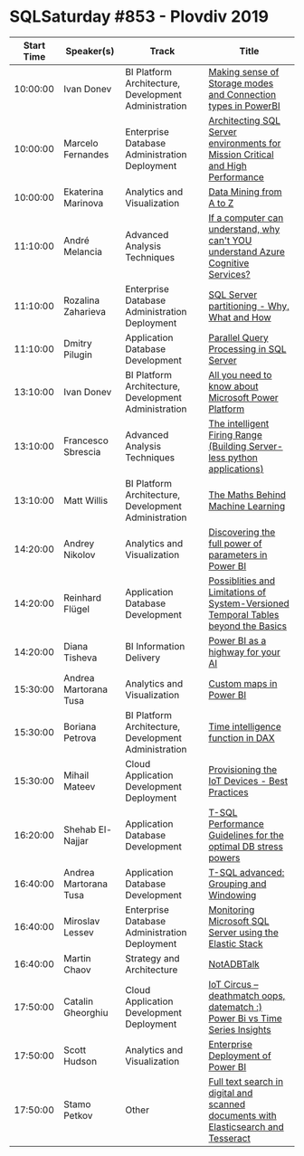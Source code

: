# SQLSaturday #853 - Plovdiv 2019
Start Time|Speaker(s)|Track|Title
---|---|---|---
10:00:00|Ivan Donev|BI Platform Architecture, Development  Administration|[Making sense of Storage modes and Connection types in PowerBI](89191.md)
10:00:00|Marcelo Fernandes|Enterprise Database Administration  Deployment|[Architecting SQL Server environments for Mission Critical and High Performance](93469.md)
10:00:00|Ekaterina Marinova|Analytics and Visualization|[Data Mining from A to Z](93737.md)
11:10:00|André Melancia|Advanced Analysis Techniques|[If a computer can understand, why can't YOU understand Azure Cognitive Services?](89575.md)
11:10:00|Rozalina Zaharieva|Enterprise Database Administration  Deployment|[SQL Server partitioning - Why, What and How](93428.md)
11:10:00|Dmitry Pilugin|Application  Database Development|[Parallel Query Processing in SQL Server](94178.md)
13:10:00|Ivan Donev|BI Platform Architecture, Development  Administration|[All you need to know about Microsoft Power Platform](89192.md)
13:10:00|Francesco Sbrescia|Advanced Analysis Techniques|[The intelligent Firing Range (Building Server-less python applications)](91047.md)
13:10:00|Matt Willis|BI Platform Architecture, Development  Administration|[The Maths Behind Machine Learning](92115.md)
14:20:00|Andrey Nikolov|Analytics and Visualization|[Discovering the full power of parameters in Power BI](88794.md)
14:20:00|Reinhard Flügel|Application  Database Development|[Possiblities and Limitations of System-Versioned Temporal Tables beyond the Basics](93287.md)
14:20:00|Diana Tisheva|BI Information Delivery|[Power BI as a highway for your AI](94592.md)
15:30:00|Andrea Martorana Tusa|Analytics and Visualization|[Custom maps in Power BI](88839.md)
15:30:00|Boriana Petrova|BI Platform Architecture, Development  Administration|[Time intelligence function in DAX](88957.md)
15:30:00|Mihail Mateev|Cloud Application Development  Deployment|[Provisioning the IoT Devices - Best Practices](89468.md)
16:20:00|Shehab El-Najjar|Application  Database Development|[T-SQL Performance Guidelines for the optimal DB stress powers](89679.md)
16:40:00|Andrea Martorana Tusa|Application  Database Development|[T-SQL advanced: Grouping and Windowing](88837.md)
16:40:00|Miroslav Lessev|Enterprise Database Administration  Deployment|[Monitoring Microsoft SQL Server using the Elastic Stack](93856.md)
16:40:00|Martin Chaov|Strategy and Architecture|[NotADBTalk](94602.md)
17:50:00|Catalin Gheorghiu|Cloud Application Development  Deployment|[IoT Circus –  deathmatch oops, datematch :) Power Bi vs Time Series Insights](93500.md)
17:50:00|Scott Hudson|Analytics and Visualization|[Enterprise Deployment of Power BI](93502.md)
17:50:00|Stamo Petkov|Other|[Full text search in digital and scanned documents with Elasticsearch and Tesseract](93842.md)
